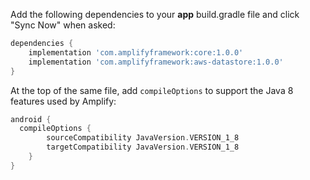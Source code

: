 Add the following dependencies to your **app** build.gradle file and click "Sync Now" when asked:

```groovy
dependencies {
    implementation 'com.amplifyframework:core:1.0.0'
    implementation 'com.amplifyframework:aws-datastore:1.0.0'
}
```

At the top of the same file, add `compileOptions` to support the Java 8 features used by Amplify:

```groovy
android {
  compileOptions {
        sourceCompatibility JavaVersion.VERSION_1_8
        targetCompatibility JavaVersion.VERSION_1_8
    }
}
```
